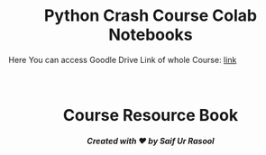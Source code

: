 <div align='center'>
<h1>Python Crash Course Colab Notebooks</h1>
</div>

<div>
  <span>Here You can access Goodle Drive Link of whole Course: </span>
  <a href='https://drive.google.com/drive/folders/1cW8-7wOi1TtWgJB5wRUEQDb-6mlugbAx?usp=drive_link'>link</a>
</div>
<br><br>
<div align="center" style="width: 0%;">
  <img style="width: 0%;" src="https://github.com/user-attachments/assets/61bb0c1e-3974-403d-9450-98fb4b645724" alt="Screenshot">
</div>

<div align='center'>
  <h1 >Course Resource Book</h1>
</div>


<div align='center'>
  <h5>Created with ❤ by Saif Ur Rasool</h5>
</div>
